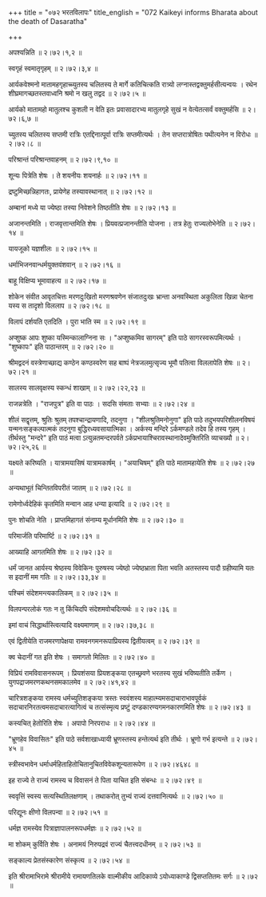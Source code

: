 +++
title = "०७२ भरतविलापः"
title_english = "072 Kaikeyi informs Bharata about the death of Dasaratha"

+++


अपश्यन्निति  ॥  २।७२।१,२  ॥   

  

स्वगृहं स्वमातृगृहम्  ॥  २।७२।३,४  ॥   

  

आर्यकवेश्मनो मातामहगृहाच्च्युतस्य चलितस्य ते मार्गे कतिचित्कति रात्र्यो
लग्नास्तद्वक्तुमर्हसीत्यन्वयः । रथेन शीघ्रमागच्छतस्तवाध्वनि श्रमो न खलु
तद्वद  ॥  २।७२।५  ॥   

  

आर्यको मातामहो मातुलश्च कुशली न वेति इतः प्रवासादारभ्य मातुलगृहे सुखं न
वेत्येतत्सर्वं वक्तुमर्हसि  ॥  २।७२।६,७  ॥   

  

च्युतस्य चलितस्य सप्तमी रात्रिः एतद्दिनात्पूर्वा रात्रिः सप्तमीत्यर्थः ।
तेन सप्तरात्रोषितः पथीत्यनेन न विरोधः  ॥  २।७२।८  ॥   

  

परिश्रान्तं परिश्रान्तवाहनम्  ॥  २।७२।९,१०  ॥   

  

शून्यः पित्रेति शेषः । ते शयनीयः शयनार्हः  ॥  २।७२।११  ॥   

  

द्रष्टुमिच्छन्निहागतः, प्रायेणेह तस्यावस्थानात्  ॥  २।७२।१२  ॥   

  

अम्बानां मध्ये या ज्येष्ठा तस्या निवेशने तिष्ठतीति शेषः  ॥  २।७२।१३  ॥   

  

अजानन्तमिति । राजवृत्तान्तमिति शेषः । प्रियवत्प्रजानन्तीति योजना । तत्र
हेतुः राज्यलोभेनेति  ॥  २।७२।१४  ॥   

  

यायजूको यज्ञशीलः  ॥  २।७२।१५  ॥   

  

धर्माभिजनवान्धर्मयुक्तवंशवान्  ॥  २।७२।१६  ॥   

  

बाहू विक्षिप्य भूमावाहत्य  ॥  २।७२।१७  ॥   

  

शोकेन संवीत आवृतचित्तः मरणदुःखितो मरणश्रवणेन संजातदुःखः भ्रान्ता
अनवस्थिता अकुलिता खिन्ना चेतना यस्य स तादृशो विललाप  ॥  २।७२।१८  ॥   

  

विलापं दर्शयति एतदिति । पुरा भाति स्म  ॥  २।७२।१९  ॥   

  

अप्शुष्क आपः शुष्का यस्मिन्कालाग्निना सः । "अप्शुष्कमिव सागरम्" इति पाठे
सागरस्वरूपमित्यर्थः । "शुष्कापः" इति पाठान्तरम्  ॥  २।७२।२०  ॥   

  

श्रीमद्वदनं वस्त्रेणाच्छाद्य कण्ठेन कण्ठस्वरेण सह बाष्पं
नेत्रजलमुत्सृज्य भूमौ पतित्वा विललापेति शेषः  ॥  २।७२।२१  ॥   

  

सालस्य सालवृक्षस्य स्कन्धं शाखाम्  ॥  २।७२।२२,२३  ॥   

  

राजन्नत्रेति । "राजपुत्र" इति वा पाठः । सदसि संमताः सभ्याः  ॥  २।७२।२४
 ॥   

  

शीलं सद्वृत्तम्, श्रुतिः श्रुतम् तपश्चान्द्रायणादि, तदनुगा ।
"शीलश्रुतिमनोनुगा" इति पाठे तदुभयपरिशीलनविषयं यन्मनःसङ्कल्पात्मकं तदनुगा
बुद्धिरध्यवसायात्मिका । अर्कस्य मन्दिरे ऽर्कमण्डले तदेव हि तस्य गृहम् ।
तीर्थस्तु "मन्दरे" इति पाठं मत्वा ऽत्युन्नतमन्दरपर्वते
ऽर्कप्रभायाश्चिरावस्थानादेवमुक्तिरिति व्याचख्यौ  ॥  २।७२।२५,२६  ॥   

  

यक्ष्यते करिष्यति । यात्रामयासिषं यात्रामकार्षम् । "अयाचिषम्" इति पाठे
मातामहायेति शेषः  ॥  २।७२।२७  ॥   

  

अन्यथाभूतं चिन्तितविपरीतं जातम्  ॥  २।७२।२८  ॥   

  

रामेणोर्ध्वदेहिकं कृतमिति मन्वान आह धन्या इत्यादि  ॥  २।७२।२९  ॥   

  

पुनः शोचति नेति । प्राप्तमिहागतं संनाम्य मूर्धानमिति शेषः  ॥  २।७२।३०
 ॥   

  

परिमार्जति परिमार्ष्टि  ॥  २।७२।३१  ॥   

  

आख्याहि आगतमिति शेषः  ॥  २।७२।३२  ॥   

  

धर्मं जानत आर्यस्य श्रेष्ठस्य विवेकिनः पुरुषस्य ज्येष्ठो ज्येष्ठभ्राता
पिता भवति अतस्तस्य पादौ ग्रहीष्यामि यतः स इदानीं मम गतिः  ॥  २।७२।३३,३४
 ॥   

  

पश्चिमं संदेशमन्त्यकालिकम्  ॥  २।७२।३५  ॥   

  

विलपन्परलोकं गतः न तु किंचिदपि संदेशमवोचदित्यर्थः  ॥  २।७२।३६  ॥   

  

इमां वाचं सिद्धार्थास्त्वित्यादि वक्ष्यमाणाम्  ॥  २।७२।३७,३८  ॥   

  

एवं द्वितीयेति राजमरणापेक्षया रामवनगमनरूपाप्रियस्य द्वितीयत्वम्  ॥ 
२।७२।३९  ॥   

  

क्व चेदानीं गत इति शेषः । समागतो मिलितः  ॥  २।७२।४०  ॥   

  

विप्रियं रामविवासनरूपम् । प्रियशंसया प्रियशङ्कया एतच्छ्रवणे भरतस्य सुखं
भविष्यतीति तर्केण । युगपद्राजमरणकथनसमकालमेव  ॥  २।७२।४१,४२  ॥   

  

चारित्रशङ्कया रामस्य धर्मच्युतिशङ्कया त्रस्तः स्ववंशस्य
माहात्म्यमसदाचाराभावपूर्वकं सदाचारनिरतत्वमसदाचारत्यागित्वं च
तत्संस्मृत्य प्रष्टुं दण्डकारण्यगमनकारणमिति शेषः  ॥  २।७२।४३  ॥   

  

कस्यचित् हेतोरिति शेषः । अपापो निरपराधः  ॥  २।७२।४४  ॥   

  

"भ्रूणहेव विवासितः" इति पाठे सर्वशाखाध्यायी भ्रूणस्तस्य हन्तेत्यर्थ इति
तीर्थः । भ्रूणो गर्भ इत्यन्ते  ॥  २।७२।४५  ॥   

  

स्त्रीस्वभावेन धर्माधर्महिताहितोचितानुचितविवेकशून्यतारूपेण  ॥ 
२।७२।४६४८ ॥   

  

इह राज्ये ते राज्यं रामस्य च विवासनं ते पिता याचित इति संबन्धः  ॥ 
२।७२।४९  ॥   

  

स्ववृत्तिं स्वस्य सत्यस्थितिलक्षणाम् । तथाकरोत् तुभ्यं राज्यं
दत्तवानित्यर्थः  ॥  २।७२।५०  ॥   

  

परिद्यूनः क्षीणो विलपन्वा  ॥  २।७२।५१  ॥   

  

धर्मज्ञ रामस्येव पित्राज्ञापालनरूपधर्मज्ञः  ॥  २।७२।५२  ॥   

  

मा शोकम् कुर्विति शेषः । अनामयं निरुपद्रवं राज्यं चैतत्त्वदधीनम्  ॥ 
२।७२।५३ ॥   

  

सङ्काल्य प्रेतसंस्कारेण संस्कृत्य  ॥  २।७२।५४  ॥   

  

इति श्रीरामाभिरामे श्रीरामीये रामायणतिलके वाल्मीकीय आदिकाव्ये
ऽयोध्याकाण्डे द्विसप्ततितमः सर्गः  ॥  २।७२  ॥   

  

  


